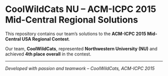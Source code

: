 # CoolWildCats NU – ACM-ICPC 2015 Mid-Central Regional Solutions

This repository contains our team’s solutions to the **ACM-ICPC 2015 Mid-Central USA Regional Contest**.

Our team, **CoolWildCats**, represented **Northwestern University (NU)** and achieved **4th place overall** in the contest.

---
*Developed with passion and teamwork – CoolWildCats, ACM-ICPC 2015*
